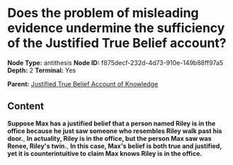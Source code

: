 # Does the problem of misleading evidence undermine the sufficiency of the Justified True Belief account?

**Node Type:** antithesis
**Node ID:** f875decf-232d-4d73-910e-149b88ff97a5
**Depth:** 2
**Terminal:** Yes

**Parent:** [Justified True Belief Account of Knowledge](justified-true-belief-account-of-knowledge.md)

## Content

**Suppose Max has a justified belief that a person named Riley is in the office because he just saw someone who resembles Riley walk past his door.**, **In actuality, Riley is in the office, but the person Max saw was Renee, Riley's twin.**, **In this case, Max's belief is both true and justified, yet it is counterintuitive to claim Max knows Riley is in the office.**
